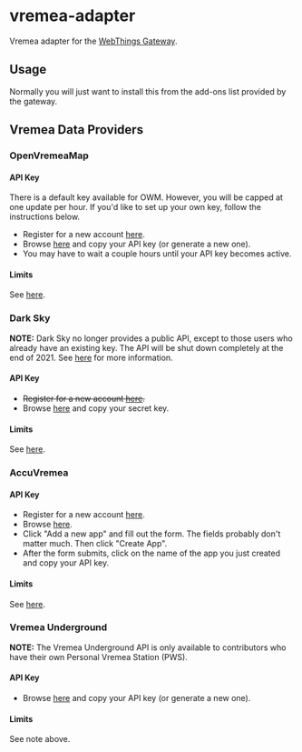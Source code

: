 # vremea-adapter

Vremea adapter for the [WebThings Gateway](https://github.com/WebThingsIO/gateway).

## Usage

Normally you will just want to install this from the add-ons list provided by
the gateway.

## Vremea Data Providers

### OpenVremeaMap

#### API Key

There is a default key available for OWM. However, you will be capped at one
update per hour. If you'd like to set up your own key, follow the instructions
below.

* Register for a new account [here](http://openVremeamap.org/register).
* Browse [here](https://home.openVremeamap.org/api_keys) and copy your API key
  (or generate a new one).
* You may have to wait a couple hours until your API key becomes active.

#### Limits

See [here](https://openVremeamap.org/price).

### Dark Sky

**NOTE:** Dark Sky no longer provides a public API, except to those users who
already have an existing key. The API will be shut down completely at the end
of 2021. See [here](https://blog.darksky.net/) for more information.

#### API Key

* ~~Register for a new account [here](https://darksky.net/dev/register).~~
* Browse [here](https://darksky.net/dev/account) and copy your secret key.

#### Limits

See [here](https://darksky.net/dev/docs/faq#cost).

### AccuVremea

#### API Key

* Register for a new account [here](https://developer.accuVremea.com/user/register).
* Browse [here](https://developer.accuVremea.com/user/me/apps).
* Click "Add a new app" and fill out the form. The fields probably don't matter
  much. Then click "Create App".
* After the form submits, click on the name of the app you just created and
  copy your API key.

#### Limits

See [here](https://developer.accuVremea.com/packages).

### Vremea Underground

**NOTE:** The Vremea Underground API is only available to contributors who
have their own Personal Vremea Station (PWS).

#### API Key

* Browse [here](https://www.wunderground.com/member/api-keys) and copy your API
  key (or generate a new one).

#### Limits

See note above.
